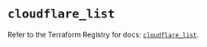 # `cloudflare_list`

Refer to the Terraform Registry for docs: [`cloudflare_list`](https://registry.terraform.io/providers/cloudflare/cloudflare/4.12.0/docs/resources/list).
